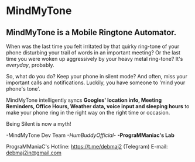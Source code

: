 # MindMyTone
## MindMyTone is a Mobile Ringtone Automator.

When was the last time you felt irritated by that quirky ring-tone of your phone disturbing your trail of words in an important meeting? Or the last time you were woken up aggressively by your heavy metal ring-tone? It's *everyday*, probably.

So, what do you do? Keep your phone in silent mode? And often, miss your important calls and notifications. Luckily, you have someone to 'mind your phone's tone'.

MindMyTone intelligently syncs **Googles' location info, Meeting Reminders, Office Hours, Weather data, voice input and sleeping hours** to make your phone ring in the right way on the right time or occasion.

Being Silent is now a myth!

-MindMyTone Dev Team
*-HumBuddyOfficial-*
**-PrograMManiac's Lab**


PrograMManiaC's Hotline: https://t.me/debmaj2 (Telegram)
E-mail: debmaj2in@gmail.com 


